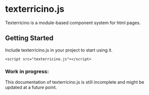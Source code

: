 # texterricino.js

Texterricino is a module-based component system for html pages.

## Getting Started

Include texterricino.js in your project to start using it.

```
<script src="texterricino.js"></script>
```

### Work in progress:

This documentation of texterricino.js is still incomplete and might be updated at a future point.
